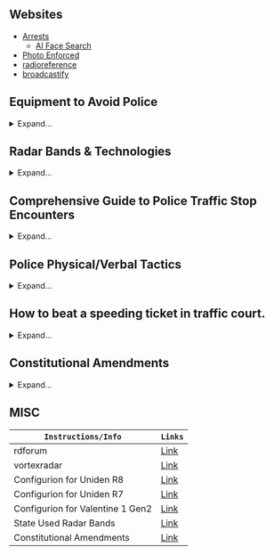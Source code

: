 ## Websites
* [Arrests](https://arrests.org/)
  * [AI Face Search](https://facesearch.arrests.org/)
* [Photo Enforced](https://www.photoenforced.com/)
* [radioreference](https://www.radioreference.com/db/)
* [broadcastify](https://www.broadcastify.com/listen/)

## Equipment to Avoid Police
<details>
<summary>Expand...</summary>

| ``Microwave Detector`` | ``Links`` | ``Specs/Includes`` |
|-|-|-|
| #1 Sherlock: The Police Detector | [Link](https://thepolicedetector.com/index.html) | Microwave Imaging |
| ``Radar Detectors`` | ``Links`` |
| #1 Uniden R9 | Coming Soon... | *Everything* + Laser Jamming! |
| #2 Uniden R8 | [Link](https://www.amazon.com/dp/B09TWX4KFY) | *Everything* |
| #3 Uniden R7 | [Link](https://www.amazon.com/dp/B07PJ2ZX6R) | *Everything* |
| #4 Escort Redline360C | [Link](https://www.amazon.com/dp/B08B46HBCT) | *Everything* |
| ``License Plate Modifiers`` | ``Links`` |
| noPhoto 2.0 | [Link](https://www.voxxelectronics.com/search/?sku=NP1) |
| PDLC (Polymer-Dispersed Liquid Crystal) Film | [ghostplate](https://www.ghostplate.com/) |
| ``Radio Communication`` | ``Links`` |
| BAOFENG BF-F8H | [Link](https://www.amazon.com/dp/B00MAULSOK) | Communicate with friends, listen into the radio, or best listen into police activity only in a radius around you |
| Uniden-HomePatrol-2 | [Link](https://www.amazon.com/dp/B00JJY6S72) | This model lets you quickly hear communications systems used by Public Safety, Police, Fire, Ambulance, Aircraft, Military, Weather, and more. |
| ``Apps`` | ``Links`` |  |
| Police Scanner Radio & Fire | [IOS Link](https://apps.apple.com/us/app/police-scanner-radio-fire/id498405045) - [Android Link](https://play.google.com/store/apps/details?id=com.scannerradio) | Listen into all EMS, Firefighter, & police activity in your county |
| Waze Navigation & Live Traffic | [IOS Link](https://apps.apple.com/us/app/waze-navigation-live-traffic/id323229106) - [Android Link](https://play.google.com/store/apps/details?id=com.waze) | Find your way around the states but also be alert by hazards and especially police |
| ``Websites`` | ``Links`` |
| Flightradar24 | [Link](https://www.flightradar24.com/) |
| RadarBox | [Link](https://www.radarbox.com/) |
| adsbexchange | [Link](https://globe.adsbexchange.com/) |

</details>


## Radar Bands & Technologies
<details>
<summary>Expand...</summary>

| Technology | Frequency | Details | Active States |
|------------|-----------|---------|---------------|
| **X Band** | Around 10.5 GHz | Older technology, mostly phased out due to false alerts. | Ohio, New Jersey, select rural areas |
| **K Band** | Around 24 GHz | Widely used, known for false alerts from various sources. | Nationwide |
| **Ka Band** | 33.8, 34.7, 35.5 GHz | Newest and most common, with reliable alerts. | Nationwide |
| **POP** | - | Short bursts to evade detection, not widely used due to reliability issues. | FL, NC, NJ, IA, MI, OH, NV, OK, TX, HI |
| **MRCD** | - | Advanced radar system for speed enforcement, mainly used in Europe. | - |
| **Red Light Camera** | - | Automated system capturing red light violations. | - |
| **Speed Camera** | - | Monitors and records vehicle speeds, issuing citations for violations. | - |
| **RDD** | - | Detects radar detectors, used where they are illegal. | - |
| **Lidar / Laser** | - | Uses light for precise speed detection, countered with laser jammers. | Multiple states |
| **ENRAD** | - | Stationary speed detection exclusive to Pennsylvania. | Pennsylvania |
| **VASCAR** | - | Manual speed detection from moving or stationary positions. | Several states |
| **Automated** | - | Fixed detectors for traffic monitoring and automatic ticketing. | Various states |

</details>


## Comprehensive Guide to Police Traffic Stop Encounters
<details>
<summary>Expand...</summary>

| **What to Expect** | **What to Do/Say** |
|--------------------|--------------------|
| The officer asks for anything other than ID and proof of insurance in a legal stop where they have a valid reason. | "I want to consult an attorney before I answer that." |
| The officer comes up to your window. | "What's your name and badge number?" Officers must provide this information according to their agency policy. |
| The officer asks, "Do you know why I pulled you over?" | "No," and do not admit to anything. Statements can be used against you in court. |
| You're unsure why the officer pulled you over. | "What's your reasonable articulable suspicion for the stop?" |
| The officer asks non-required questions during the stop. | Invoke the 5th Amendment: "I don't answer questions." |
| The officer threatens arrest, lies, etc., if you do not provide identification (only applicable if there's no reasonable suspicion). | Use as a scare tactic. Invoke the 4th & 5th Amendments and refrain from further cooperation. |
| The officer asks to search your vehicle without reasonable suspicion. | "No officer, I do not consent to a search." Contest any illegal search in court. |
| The officer asks if you have weapons or illegal items and requests a search. | "I do mind," or "I do not consent to a search," to deny consent. |
| The officer issues a ticket or citation. | Accept the ticket without argument. You can contest the citation later in court. |
| The officer instructs you to exit the vehicle. | Comply with the order. Physical resistance can lead to arrest or harm. |
| The traffic stop seems unnecessarily prolonged without cause. | Politely inquire, "Am I free to go?" If detained without cause, remember this for a legal challenge. |
| Encounter escalates without clear reason. | Remain calm. Say, "I am not resisting, but I do not consent to any search." Document the encounter if possible. |
| You're detained or arrested. | Clearly state, "I am invoking my right to remain silent and wish to speak with an attorney." Do not resist arrest. |

</details>


## Police Physical/Verbal Tactics
<details>
<summary>Expand...</summary>

| ``Pulled Over Help`` |
|-|
| #1 Be as respectful and cooperative as possible BUT still within YOUR LEGAL RIGHTS. |
| Police will touch the back of your vehicle to leave fingerprints/DNA for evidence they had came in contact with your vehicle for later inciminating evidence if subject. |
| Never admit anything to a cop; Anything you say can and will be used against you in a court of law. |
| When pulled over, answer the required questions the cop asks you then INVOKE THE 5TH & stay quiet. Anything you say can and will be used against you in a court of law. |
| Recording / Audio Recording - [First Amendment Right to Secretly Audio Record the Police](https://www.eff.org/deeplinks/2021/04/first-circuit-upholds-first-amendment-right-secretly-audio-record-police) - [You Have a First Amendment Right to Record the Police](https://www.eff.org/deeplinks/2020/06/you-have-first-amendment-right-record-police) - [First Amendment Protects Right to Record Police](https://www.eff.org/deeplinks/2019/05/eff-tenth-circuit-first-amendment-protects-right-record-police) |
| ``Extreme`` |
| Police ARE allowed to search & take your garbage outside. The garbage doesn’t belong to you anymore, it’s the government’s property then. |
| Police have circular tube tracking beacons they can shoot from the front of their cars to your car to track you down if you do escape. (These devices are only used on the modern police interceptors or undercover ones) Example: [Link](https://www.youtube.com/watch?v=V36O09QQpnI) also [Link](https://www.youtube.com/watch?v=SXb9UDWE_aw)|
| Police WILL lie to you about almost anything (except laws & having a warrant) to get you to confess to something. During polygraph tests they’ll even lie to you about if you were telling the truth or not. |
| Police might offer you a drink at their station or somewhere else to obtain your fingerprints/DNA. It’s their property. |
| Police Can’t Demand You Reveal Your Phone Passcode and Then Tell a Jury You Refused - [Link](https://www.eff.org/deeplinks/2021/10/police-cant-demand-you-reveal-your-phone-passcode-and-then-tell-jury-you-refused) |

</details>


## How to beat a speeding ticket in traffic court.
<details>
<summary>Expand...</summary>

- [My Personal Notes Link](https://github.com/Scrut1ny/Police-Scrutiny/blob/main/Speeding%20Ticket%20Defences.txt)

</details>


## Constitutional Amendments
<details>
<summary>Expand...</summary>

- [1st Amendment](https://constitution.congress.gov/constitution/amendment-1/)
- [2nd Amendment](https://constitution.congress.gov/constitution/amendment-2/)
- [4th Amendment](https://constitution.congress.gov/constitution/amendment-4/)
- [5th Amendment](https://constitution.congress.gov/constitution/amendment-5/)

</details>


## MISC
| ``Instructions/Info`` | ``Links`` |
|-|-|
| rdforum | [Link](https://www.rdforum.org/) |
| vortexradar | [Link](https://www.vortexradar.com/) |
| Configurion for Uniden R8 | [Link](https://www.vortexradar.com/2022/04/how-to-setup-configure-uniden-r8/) |
| Configurion for Uniden R7 | [Link](https://www.vortexradar.com/2019/04/how-to-set-up-configure-uniden-r7-radar-detector/) |
| Configurion for Valentine 1 Gen2 | [Link](https://www.vortexradar.com/2020/03/how-to-program-v1-gen-2-v1connection/) |
| State Used Radar Bands | [Link](https://keepspeedincheck.com/police-radar-brands-used-by-state/) |
| Constitutional Amendments | [Link](https://constitution.congress.gov/browse/) |
